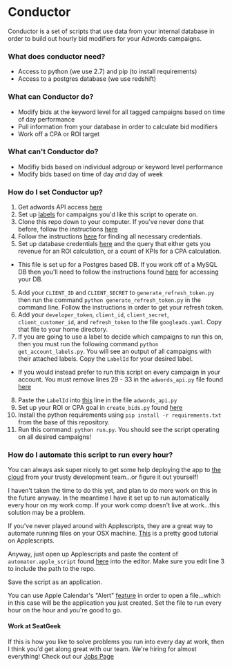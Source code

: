 # Conductor

Conductor is a set of scripts that use data from your internal database in order to build out hourly bid modifiers for your Adwords campaigns.

### What does conductor need?

- Access to python (we use 2.7) and pip (to install requirements)
- Access to a postgres database (we use redshift)

### What can Conductor do?

* Modify bids at the keyword level for all tagged campaigns based on time of day performance
* Pull information from your database in order to calculate bid modifiers
* Work off a CPA or ROI target

### What can't Conductor do?

* Modifiy bids based on individual adgroup or keyword level performance
* Modify bids based on time of day _and_ day of week

### How do I set Conductor up?

1. Get adwords API access [here](https://developers.google.com/adwords/api/docs/signingup)
2. Set up [labels](https://support.google.com/adwords/answer/2475865?hl=en) for campaigns you'd like this script to operate on.
3. Clone this repo down to your computer. If you've never done that before, follow the instructions [here](https://help.github.com/articles/fetching-a-remote/#clone)
4. Follow the instructions [here](https://developers.google.com/adwords/api/docs/first-request) for finding all necessary credentials.
6. Set up database credentials [here](https://github.com/seatgeek/adwords-hourly-bid-updater/blob/master/db_connect.py) and the query that either gets you revenue for an ROI calculation, or a count of KPIs for a CPA calculation.
 * This file is set up for a Postgres based DB. If you work off of a MySQL DB then you'll need to follow the instructions found [here](http://dev.mysql.com/doc/connector-python/en/connector-python-example-cursor-select.html) for accessing your DB.
5. Add your `CLIENT_ID` and `CLIENT_SECRET` to `generate_refresh_token.py` then run the command `python generate_refresh_token.py` in the command line. Follow the instructions in order to get your refresh token.
6. Add your `developer_token`, `client_id`, `client_secret`, `client_customer_id`, and `refresh_token` to the file `googleads.yaml`. Copy that file to your home directory.
7. If you are going to use a label to decide which campaigns to run this on, then you must run the following command `python get_account_labels.py`. You will see an output of all campaigns with their attached labels. Copy the `LabelId` for your desired label.
  * If you would instead prefer to run this script on every campaign in your account. You must remove lines 29 - 33 in the `adwords_api.py` file found [here](https://github.com/seatgeek/adwords-hourly-bid-updater/blob/master/adwords_api.py#LL29-33)
8. Paste the `LabelId` into [this](https://github.com/seatgeek/adwords-hourly-bid-updater/blob/master/adwords_api.py#LL32) line in the file `adwords_api.py`
9. Set up your ROI or CPA goal in `create_bids.py` found [here](https://github.com/seatgeek/adwords-hourly-bid-updater/blob/master/create_bids.py)
10. Install the python requirements using `pip install -r requirements.txt` from the base of this repository.
11. Run this command: `python run.py`. You should see the script operating on all desired campaigns!

### How do I automate this script to run every hour?

You can always ask super nicely to get some help deploying the app to [the cloud](https://www.google.com/search?q=the+cloud&tbm=isch) from your trusty development team...or figure it out yourself!

I haven't taken the time to do this yet, and plan to do more work on this in the future anyway. In the meantime I have it set up to run automatically every hour on my work comp. If your work comp doesn't live at work...this solution may be a problem.

If you've never played around with Applescripts, they are a great way to automate running files on your OSX machine. [This](http://macosxautomation.com/applescript/firsttutorial/index.html) is a pretty good tutorial on Applescripts.

Anyway, just open up Applescripts and paste the content of `automater.apple_script` found [here](https://github.com/seatgeek/adwords-hourly-bid-updater/blob/master/automater.apple_script) into the editor. Make sure you edit line 3 to include the path to the repo.

Save the script as an application.

You can use Apple Calendar's "Alert" [feature](https://discussions.apple.com/docs/DOC-4082) in order to open a file...which in this case will be the application you just created. Set the file to run every hour on the hour and you're good to go.


#### Work at SeatGeek

If this is how you like to solve problems you run into every day at work, then I think you'd get along great with our team. We're hiring for almost everything! Check out our [Jobs Page](https://seatgeek.com/jobs)
